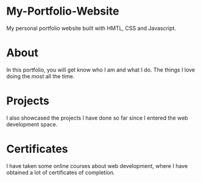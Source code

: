 # My-Portfolio-Website
My personal portfolio website built with HMTL, CSS and Javascript.

# About
In this portfolio, you will get know who I am and what I do.
The things I love doing the most all the time.

# Projects
I also showcased the projects I have done so far since I entered the web development space.

# Certificates
I have taken some online courses about web development, where I have obtained a lot of certificates of completion.
